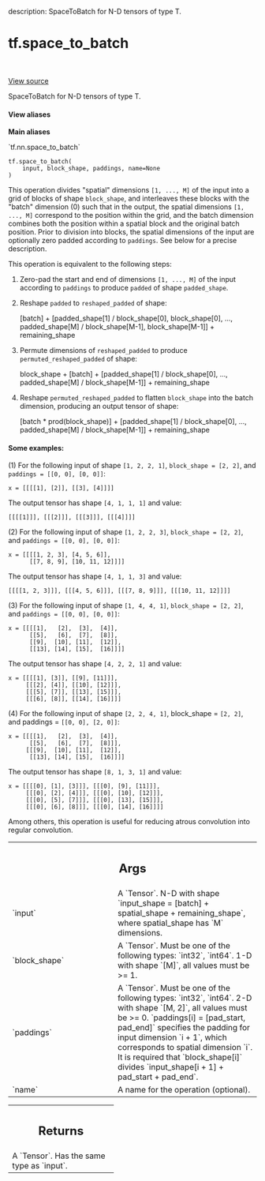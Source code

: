 description: SpaceToBatch for N-D tensors of type T.

<div itemscope itemtype="http://developers.google.com/ReferenceObject">
<meta itemprop="name" content="tf.space_to_batch" />
<meta itemprop="path" content="Stable" />
</div>

# tf.space_to_batch

<!-- Insert buttons and diff -->

<table class="tfo-notebook-buttons tfo-api nocontent" align="left">

</table>

<a target="_blank" class="external" href="/code/stable/tensorflow/python/ops/array_ops.py">View source</a>



SpaceToBatch for N-D tensors of type T.

<section class="expandable">
  <h4 class="showalways">View aliases</h4>
  <p>
<b>Main aliases</b>
<p>`tf.nn.space_to_batch`</p>
</p>
</section>

<pre class="devsite-click-to-copy prettyprint lang-py tfo-signature-link">
<code>tf.space_to_batch(
    input, block_shape, paddings, name=None
)
</code></pre>



<!-- Placeholder for "Used in" -->

This operation divides "spatial" dimensions `[1, ..., M]` of the input into a
grid of blocks of shape `block_shape`, and interleaves these blocks with the
"batch" dimension (0) such that in the output, the spatial dimensions
`[1, ..., M]` correspond to the position within the grid, and the batch
dimension combines both the position within a spatial block and the original
batch position.  Prior to division into blocks, the spatial dimensions of the
input are optionally zero padded according to `paddings`. See below for a
precise description.

This operation is equivalent to the following steps:

1. Zero-pad the start and end of dimensions `[1, ..., M]` of the
   input according to `paddings` to produce `padded` of shape `padded_shape`.

2. Reshape `padded` to `reshaped_padded` of shape:

     [batch] +
     [padded_shape[1] / block_shape[0],
       block_shape[0],
      ...,
      padded_shape[M] / block_shape[M-1],
      block_shape[M-1]] +
     remaining_shape

3. Permute dimensions of `reshaped_padded` to produce
   `permuted_reshaped_padded` of shape:

     block_shape +
     [batch] +
     [padded_shape[1] / block_shape[0],
      ...,
      padded_shape[M] / block_shape[M-1]] +
     remaining_shape

4. Reshape `permuted_reshaped_padded` to flatten `block_shape` into the batch
   dimension, producing an output tensor of shape:

     [batch * prod(block_shape)] +
     [padded_shape[1] / block_shape[0],
      ...,
      padded_shape[M] / block_shape[M-1]] +
     remaining_shape

#### Some examples:



(1) For the following input of shape `[1, 2, 2, 1]`, `block_shape = [2, 2]`, and
    `paddings = [[0, 0], [0, 0]]`:

```
x = [[[[1], [2]], [[3], [4]]]]
```

The output tensor has shape `[4, 1, 1, 1]` and value:

```
[[[[1]]], [[[2]]], [[[3]]], [[[4]]]]
```

(2) For the following input of shape `[1, 2, 2, 3]`, `block_shape = [2, 2]`, and
    `paddings = [[0, 0], [0, 0]]`:

```
x = [[[[1, 2, 3], [4, 5, 6]],
      [[7, 8, 9], [10, 11, 12]]]]
```

The output tensor has shape `[4, 1, 1, 3]` and value:

```
[[[[1, 2, 3]]], [[[4, 5, 6]]], [[[7, 8, 9]]], [[[10, 11, 12]]]]
```

(3) For the following input of shape `[1, 4, 4, 1]`, `block_shape = [2, 2]`, and
    `paddings = [[0, 0], [0, 0]]`:

```
x = [[[[1],   [2],  [3],  [4]],
      [[5],   [6],  [7],  [8]],
      [[9],  [10], [11],  [12]],
      [[13], [14], [15],  [16]]]]
```

The output tensor has shape `[4, 2, 2, 1]` and value:

```
x = [[[[1], [3]], [[9], [11]]],
     [[[2], [4]], [[10], [12]]],
     [[[5], [7]], [[13], [15]]],
     [[[6], [8]], [[14], [16]]]]
```

(4) For the following input of shape `[2, 2, 4, 1]`, block_shape = `[2, 2]`, and
    paddings = `[[0, 0], [2, 0]]`:

```
x = [[[[1],   [2],  [3],  [4]],
      [[5],   [6],  [7],  [8]]],
     [[[9],  [10], [11],  [12]],
      [[13], [14], [15],  [16]]]]
```

The output tensor has shape `[8, 1, 3, 1]` and value:

```
x = [[[[0], [1], [3]]], [[[0], [9], [11]]],
     [[[0], [2], [4]]], [[[0], [10], [12]]],
     [[[0], [5], [7]]], [[[0], [13], [15]]],
     [[[0], [6], [8]]], [[[0], [14], [16]]]]
```

Among others, this operation is useful for reducing atrous convolution into
regular convolution.

<!-- Tabular view -->
 <table class="responsive fixed orange">
<colgroup><col width="214px"><col></colgroup>
<tr><th colspan="2"><h2 class="add-link">Args</h2></th></tr>

<tr>
<td>
`input`
</td>
<td>
A `Tensor`.
N-D with shape `input_shape = [batch] + spatial_shape + remaining_shape`,
where spatial_shape has `M` dimensions.
</td>
</tr><tr>
<td>
`block_shape`
</td>
<td>
A `Tensor`. Must be one of the following types: `int32`, `int64`.
1-D with shape `[M]`, all values must be >= 1.
</td>
</tr><tr>
<td>
`paddings`
</td>
<td>
A `Tensor`. Must be one of the following types: `int32`, `int64`.
2-D with shape `[M, 2]`, all values must be >= 0.
  `paddings[i] = [pad_start, pad_end]` specifies the padding for input dimension
  `i + 1`, which corresponds to spatial dimension `i`.  It is required that
  `block_shape[i]` divides `input_shape[i + 1] + pad_start + pad_end`.
</td>
</tr><tr>
<td>
`name`
</td>
<td>
A name for the operation (optional).
</td>
</tr>
</table>



<!-- Tabular view -->
 <table class="responsive fixed orange">
<colgroup><col width="214px"><col></colgroup>
<tr><th colspan="2"><h2 class="add-link">Returns</h2></th></tr>
<tr class="alt">
<td colspan="2">
A `Tensor`. Has the same type as `input`.
</td>
</tr>

</table>

